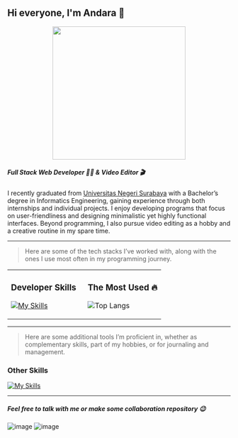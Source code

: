 ## Hi everyone, I'm Andara 👋

<div align="center">
  <img src="https://media1.giphy.com/media/v1.Y2lkPTc5MGI3NjExMmQ3bG1ha3lpbnR0Z2dleWo2ZDMyY3B3aXBqbHJnb2o5dmhqZWFmaSZlcD12MV9pbnRlcm5hbF9naWZfYnlfaWQmY3Q9Zw/Im6d35ebkCIiGzonjI/giphy.gif" width="300"/>
  <!-- <p>me: delivery your mood</p> -->
</div>

##### Full Stack Web Developer 🧑‍💻 & Video Editor 🎬
I recently graduated from [Universitas Negeri Surabaya](https://unesa.ac.id/) with a Bachelor’s degree in Informatics Engineering, gaining experience through both internships and individual projects. I enjoy developing programs that focus on user-friendliness and designing minimalistic yet highly functional interfaces. Beyond programming, I also pursue video editing as a hobby and a creative routine in my spare time.

---
>Here are some of the tech stacks I’ve worked with, along with the ones I use most often in my programming journey.
<table border="0">
<tr>
<td width="50%" valign="top">

### Developer Skills
[![My Skills](https://skillicons.dev/icons?i=html,css,js,bootstrap,sass,tailwindcss,laravel,php,mysql,react,nextjs,nestjs,nodejs,py,vue,anaconda,docker,git,vscode,sublime,postman,adonis&perline=5&theme=light)](https://skillicons.dev)


</td>
<td width="50%" valign="top" model=transparent>

### The Most Used 🔥
![Top Langs](https://github-readme-stats.vercel.app/api/top-langs/?username=andarass&layout=compact)

</td>
</tr>
</table>

---
>Here are some additional tools I’m proficient in, whether as complementary skills, part of my hobbies, or for journaling and management.
### Other Skills
[![My Skills](https://skillicons.dev/icons?i=figma,notion,ae,pr,ps&theme=light)](https://skillicons.dev)

<!-- [![Anurag's GitHub stats](https://github-readme-stats.vercel.app/api?username=andarass)](https://github.com/andarass/github-readme-stats) -->


---
##### Feel free to talk with me or make some collaboration repository 😉
![image](https://img.shields.io/badge/Instagram-E4405F?style=for-the-badge&logo=instagram&logoColor=white) ![image](https://img.shields.io/badge/Gmail-D14836?style=for-the-badge&logo=gmail&logoColor=white)
<!-- ![image](https://img.shields.io/badge/Telegram-2CA5E0?style=for-the-badge&logo=telegram&logoColor=white) ![image](https://img.shields.io/badge/Vercel-000000?style=for-the-badge&logo=vercel&logoColor=white) -->
<!--
**andarass/andarass** is a ✨ _special_ ✨ repository because its `README.md` (this file) appears on your GitHub profile.

Here are some ideas to get you started:

- 🔭 I’m currently working on ...
- 🌱 I’m currently learning ...
- 👯 I’m looking to collaborate on ...
- 🤔 I’m looking for help with ...
- 💬 Ask me about ...
- 📫 How to reach me: ...
- 😄 Pronouns: ...
- ⚡ Fun fact: ...
-->
